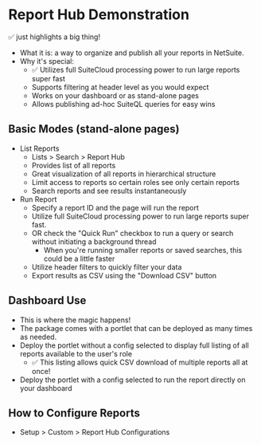 # Report Hub Demonstration

✅ just highlights a big thing!

- What it is: a way to organize and publish all your reports in NetSuite.
- Why it's special:
  - ✅ Utilizes full SuiteCloud processing power to run large reports super fast
  - Supports filtering at header level as you would expect
  - Works on your dashboard or as stand-alone pages
  - Allows publishing ad-hoc SuiteQL queries for easy wins

## Basic Modes (stand-alone pages)

- List Reports
  - Lists > Search > Report Hub
  - Provides list of all reports
  - Great visualization of all reports in hierarchical structure
  - Limit access to reports so certain roles see only certain reports
  - Search reports and see results instantaneously 
- Run Report
  - Specify a report ID and the page will run the report
  - Utilize full SuiteCloud processing power to run large reports super fast.
  - OR check the "Quick Run" checkbox to run a query or search without initiating a background thread
    - When you're running smaller reports or saved searches, this could be a little faster
  - Utilize header filters to quickly filter your data
  - Export results as CSV using the "Download CSV" button


## Dashboard Use

- This is where the magic happens!
- The package comes with a portlet that can be deployed as many times as needed. 
- Deploy the portlet without a config selected to display full listing of all reports available to the user's role
  - ✅ This listing allows quick CSV download of multiple reports all at once!
- Deploy the portlet with a config selected to run the report directly on your dashboard


## How to Configure Reports

- Setup > Custom > Report Hub Configurations